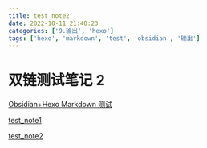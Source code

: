 ```yaml
---
title: test_note2
date: 2022-10-11 21:40:23
categories: ['9.输出', 'hexo']
tags: ['hexo', 'markdown', 'test', 'obsidian', '输出']
---
```

# 双链测试笔记 2

[Obsidian+Hexo Markdown 测试](15e88cd8c66974986443a627dc609838d1dd3971)

[test_note1](33142eb572eac0cb91ae09e56927f7c084bf1f63)

[test_note2](ef348818caaa98f8465dcf0039dd4d25d25ccc03)

